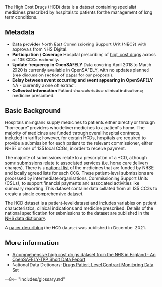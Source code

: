 The High Cost Drugs (HCD) data is a dataset containing specialist medicines prescribed by hospitals to patients for the management of long term conditions. 

## Metadata

* **Data provider** North East Commissioning Support Unit (NECS) with approvals from NHS Digital.
* **Participation / Coverage** Hospital prescribing of [high cost drugs](https://www.england.nhs.uk/publication/nhs-england-drugs-list/) across all 135 CCGs nationally.
* **Update frequency in OpenSAFELY** Data covering April 2018 to March 2020 is currently available in OpenSAFELY, with no updates planned  (see discussion section of [paper](https://wellcomeopenresearch.org/articles/6-360) for our proposal). 
* **Delay between event occurring and event appearing in OpenSAFELY** NA - currently a one off extract.
* **Collected information** Patient characteristics; clinical indications; medicine prescribed. 


## Basic Background

Hospitals in England supply medicines to patients either directly or through “homecare” providers who deliver medicines to a patient's home. The majority of medicines are funded through overall hospital contracts, included in tariffs; however, for certain HCDs, hospitals are required to provide a submission for each patient to the relevant commissioner, either NHSE or one of 135 local CCGs, in order to receive payment. 

The majority of submissions relate to a prescription of a HCD, although some submissions relate to associated services (i.e. home care delivery charges). There is a [national list](https://www.england.nhs.uk/publication/nhs-england-drugs-list/) of the medicines that are funded by NHSE and locally agreed lists for each CCG. These patient-level submissions are processed by intermediate organisations, Commissioning Support Units (CSUs), to support financial payments and associated activities like summary reporting. This dataset contains data collated from all 135 CCGs to create a single comprehensive dataset.

The HCD dataset is a patient-level dataset and includes variables on patient characteristics, clinical indications and medicine prescribed. Details of the national specification for submissions to the dataset are published in the [NHS data dictionary](https://www.datadictionary.nhs.uk/data_sets/supporting_data_sets/drugs_patient_level_contract_monitoring_data_set.html?hl=drugs%2Cpatient%2Clevel%2Ccontract%2Cmonitoring%2Cdata%2Cset).

A [paper describing](https://wellcomeopenresearch.org/articles/6-360) the HCD dataset was published in December 2021.


## More information

* [A comprehensive high cost drugs dataset from the NHS in England - An OpenSAFELY-TPP Short Data Report](https://wellcomeopenresearch.org/articles/6-360)
* National Data Dictionary: [Drugs Patient Level Contract Monitoring Data Set](https://www.datadictionary.nhs.uk/data_sets/supporting_data_sets/drugs_patient_level_contract_monitoring_data_set.html?hl=drugs%2Cpatient%2Clevel%2Ccontract%2Cmonitoring%2Cdata%2Cset)


--8<-- "includes/glossary.md"



